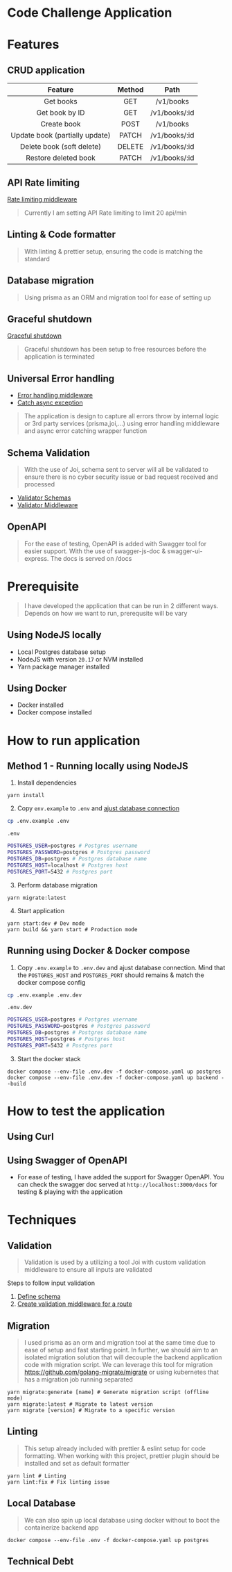 # Code Challenge Application

# Features

## CRUD application

|            Feature             | Method |     Path      |
| :----------------------------: | :----: | :-----------: |
|           Get books            |  GET   |   /v1/books   |
|         Get book by ID         |  GET   | /v1/books/:id |
|          Create book           |  POST  |   /v1/books   |
| Update book (partially update) | PATCH  | /v1/books/:id |
|   Delete book (soft delete)    | DELETE | /v1/books/:id |
|      Restore deleted book      | PATCH  | /v1/books/:id |

## API Rate limiting

[Rate limiting middleware](./src/middlewares/app.middlewares.ts)

> Currently I am setting API Rate limiting to limit 20 api/min

## Linting & Code formatter

> With linting & prettier setup, ensuring the code is matching the standard

## Database migration

> Using prisma as an ORM and migration tool for ease of setting up

## Graceful shutdown

[Graceful shutdown](./src/index.ts)

> Graceful shutdown has been setup to free resources before the application is terminated

## Universal Error handling

- [Error handling middleware](./src/middlewares/error-handler.middleware.ts)
- [Catch async exception](./src/utils/catchAsync.ts)

> The application is design to capture all errors throw by internal logic or 3rd party services (prisma,joi,...) using error handling middleware and async error catching wrapper function

## Schema Validation

> With the use of Joi, schema sent to server will all be validated to ensure there is no cyber security issue or bad request received and processed

- [Validator Schemas](./src/validators/index.ts)
- [Validator Middleware](./src/middlewares/validator.middleware.ts)

## OpenAPI

> For the ease of testing, OpenAPI is added with Swagger tool for easier support. With the use of swagger-js-doc & swagger-ui-express. The docs is served on /docs

# Prerequisite

> I have developed the application that can be run in 2 different ways. Depends on how we want to run, prerequsite will be vary

## Using NodeJS locally

- Local Postgres database setup
- NodeJS with version `20.17` or NVM installed
- Yarn package manager installed

## Using Docker

- Docker installed
- Docker compose installed

# How to run application

## Method 1 - Running locally using NodeJS

1. Install dependencies

```
yarn install
```

2. Copy `env.example` to `.env` and [ajust database connection](#techniques)

```sh
cp .env.example .env
```

`.env`

```sh
POSTGRES_USER=postgres # Postgres username
POSTGRES_PASSWORD=postgres # Postgres password
POSTGRES_DB=postgres # Postgres database name
POSTGRES_HOST=localhost # Postgres host
POSTGRES_PORT=5432 # Postgres port
```

3. Perform database migration

```
yarn migrate:latest
```

4. Start application

```
yarn start:dev # Dev mode
yarn build && yarn start # Production mode
```

## Running using Docker & Docker compose

1. Copy `.env.example` to `.env.dev` and ajust database connection. Mind that the `POSTGRES_HOST` and `POSTGRES_PORT` should remains & match the docker compose config

```sh
cp .env.example .env.dev
```

`.env.dev`

```sh
POSTGRES_USER=postgres # Postgres username
POSTGRES_PASSWORD=postgres # Postgres password
POSTGRES_DB=postgres # Postgres database name
POSTGRES_HOST=postgres # Postgres host
POSTGRES_PORT=5432 # Postgres port
```

3. Start the docker stack

```
docker compose --env-file .env.dev -f docker-compose.yaml up postgres
docker compose --env-file .env.dev -f docker-compose.yaml up backend --build
```

# How to test the application

## Using Curl

## Using Swagger of OpenAPI

- For ease of testing, I have added the support for Swagger OpenAPI. You can check the swagger doc served at `http://localhost:3000/docs` for testing & playing with the application

# Techniques

## Validation

> Validation is used by a utilizing a tool Joi with custom validation middleware to ensure all inputs are validated

Steps to follow input validation

1. [Define schema](./src/validators/index.ts)
2. [Create validation middleware for a route](./src/routers/v1/book.router.ts)

## Migration

> I used prisma as an orm and migration tool at the same time due to ease of setup and fast starting point. In further, we should aim to an isolated migration solution that will decouple the backend application code with migration script. We can leverage this tool for migration https://github.com/golang-migrate/migrate or using kubernetes that has a migration job running separated

```
yarn migrate:generate [name] # Generate migration script (offline mode)
yarn migrate:latest # Migrate to latest version
yarn migrate [version] # Migrate to a specific version
```

## Linting

> This setup already included with prettier & eslint setup for code formatting. When working with this project, prettier plugin should be installed and set as default formatter

```
yarn lint # Linting
yarn lint:fix # Fix linting issue
```

## Local Database

> We can also spin up local database using docker without to boot the containerize backend app

```
docker compose --env-file .env -f docker-compose.yaml up postgres
```

## Technical Debt
